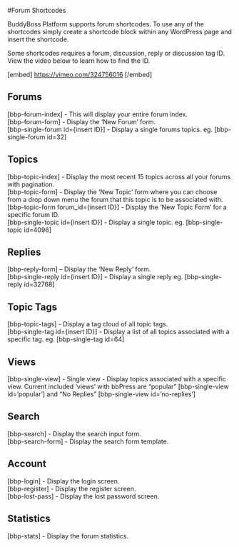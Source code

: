 #Forum Shortcodes

BuddyBoss Platform supports forum shortcodes. To use any of the shortcodes simply create a shortcode block within any WordPress page and insert the shortcode.

Some shortcodes requires a forum, discussion, reply or discussion tag ID. View the video below to learn how to find the ID.

[embed] https://vimeo.com/324756016 [/embed]

Forums
------

\[bbp-forum-index\] - This will display your entire forum index.  
\[bbp-forum-form\] - Display the ‘New Forum’ form.  
\[bbp-single-forum id={insert ID}\] - Display a single forums topics. eg. \[bbp-single-forum id=32\]

Topics
------

\[bbp-topic-index\] - Display the most recent 15 topics across all your forums with pagination.  
\[bbp-topic-form\] - Display the ‘New Topic’ form where you can choose from a drop down menu the forum that this topic is to be associated with.  
\[bbp-topic-form forum\_id={insert ID}\] - Display the ‘New Topic Form’ for a specific forum ID.  
\[bbp-single-topic id={insert ID}\] - Display a single topic. eg. \[bbp-single-topic id=4096\]

Replies
-------

\[bbp-reply-form\] – Display the ‘New Reply’ form.  
\[bbp-single-reply id={insert ID}\] – Display a single reply eg. \[bbp-single-reply id=32768\]

Topic Tags
----------

\[bbp-topic-tags\] - Display a tag cloud of all topic tags.  
\[bbp-single-tag id={insert ID}\] - Display a list of all topics associated with a specific tag. eg. \[bbp-single-tag id=64\]

Views
-----

\[bbp-single-view\] - Single view - Display topics associated with a specific view. Current included ‘views’ with bbPress are “popular” \[bbp-single-view id=’popular’\] and “No Replies” \[bbp-single-view id=’no-replies’\]

Search
------

\[bbp-search\] - Display the search input form.  
\[bbp-search-form\] - Display the search form template.

Account
-------

\[bbp-login\] - Display the login screen.  
\[bbp-register\] - Display the register screen.  
\[bbp-lost-pass\] - Display the lost password screen.

Statistics
----------

\[bbp-stats\] - Display the forum statistics.